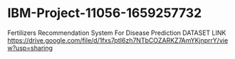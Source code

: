 # IBM-Project-11056-1659257732
Fertilizers Recommendation System For Disease Prediction
DATASET LINK
https://drive.google.com/file/d/1fxs7ptI6zh7NTbCOZARKZ7AmYKjnprrY/view?usp=sharing
